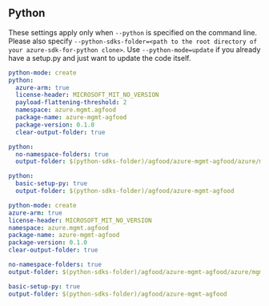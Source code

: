 ## Python

These settings apply only when `--python` is specified on the command line.
Please also specify `--python-sdks-folder=<path to the root directory of your azure-sdk-for-python clone>`.
Use `--python-mode=update` if you already have a setup.py and just want to update the code itself.

``` yaml $(python) && !$(track2)
python-mode: create
python:
  azure-arm: true
  license-header: MICROSOFT_MIT_NO_VERSION
  payload-flattening-threshold: 2
  namespace: azure.mgmt.agfood
  package-name: azure-mgmt-agfood
  package-version: 0.1.0
  clear-output-folder: true
```

``` yaml $(python-mode) == 'update' && !$(track2)
python:
  no-namespace-folders: true
  output-folder: $(python-sdks-folder)/agfood/azure-mgmt-agfood/azure/mgmt/agfood
```
``` yaml $(python-mode) == 'create' && !$(track2)
python:
  basic-setup-py: true
  output-folder: $(python-sdks-folder)/agfood/azure-mgmt-agfood
```

``` yaml $(python) && $(track2)
python-mode: create
azure-arm: true
license-header: MICROSOFT_MIT_NO_VERSION
namespace: azure.mgmt.agfood
package-name: azure-mgmt-agfood
package-version: 0.1.0
clear-output-folder: true
```

``` yaml $(python-mode) == 'update' && $(track2)
no-namespace-folders: true
output-folder: $(python-sdks-folder)/agfood/azure-mgmt-agfood/azure/mgmt/agfood
```

``` yaml $(python-mode) == 'create' && $(track2)
basic-setup-py: true
output-folder: $(python-sdks-folder)/agfood/azure-mgmt-agfood
```
